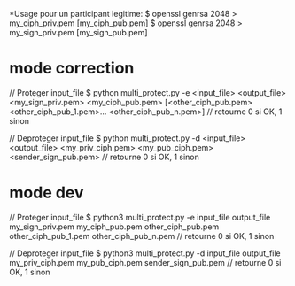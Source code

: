 *Usage pour un participant legitime:
  $ openssl genrsa 2048 > my_ciph_priv.pem [my_ciph_pub.pem]
  $ openssl genrsa 2048 > my_sign_priv.pem [my_sign_pub.pem]


# mode correction
  // Proteger input_file
  $ python multi_protect.py -e <input_file> <output_file> <my_sign_priv.pem> <my_ciph_pub.pem> [<other_ciph_pub.pem> <other_ciph_pub_1.pem>... <other_ciph_pub_n.pem>]
  // retourne 0 si OK, 1 sinon

  // Deproteger input_file
  $ python multi_protect.py -d <input_file> <output_file> <my_priv_ciph.pem> <my_pub_ciph.pem> <sender_sign_pub.pem>
  // retourne 0 si OK, 1 sinon



# mode dev
  // Proteger input_file
  $ python3 multi_protect.py -e input_file output_file my_sign_priv.pem my_ciph_pub.pem other_ciph_pub.pem other_ciph_pub_1.pem other_ciph_pub_n.pem
  // retourne 0 si OK, 1 sinon

  // Deproteger input_file
  $ python3 multi_protect.py -d input_file output_file my_priv_ciph.pem my_pub_ciph.pem sender_sign_pub.pem
  // retourne 0 si OK, 1 sinon